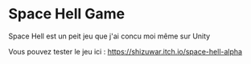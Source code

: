 # Space Hell Game

Space Hell est un peit jeu que j'ai concu moi même sur Unity

Vous pouvez tester le jeu ici : https://shizuwar.itch.io/space-hell-alpha
